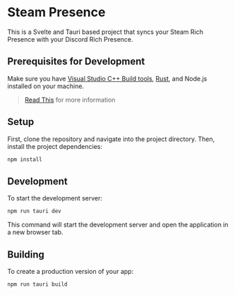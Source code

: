

# Steam Presence

This is a Svelte and Tauri based project that syncs your Steam Rich Presence with your Discord Rich Presence.

## Prerequisites for Development

Make sure you have [Visual Studio C++ Build tools](https://visualstudio.microsoft.com/visual-cpp-build-tools/), [Rust](https://www.rust-lang.org/tools/install), and Node.js installed on your machine.

>[Read This](https://tauri.app/v1/guides/getting-started/prerequisites/) for more information

## Setup

First, clone the repository and navigate into the project directory. Then, install the project dependencies:

```bash
npm install
```

## Development

To start the development server:

```bash
npm run tauri dev
```

This command will start the development server and open the application in a new browser tab.

## Building

To create a production version of your app:

```bash
npm run tauri build
```
